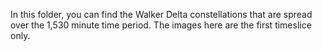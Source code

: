 In this folder, you can find the Walker Delta constellations that are spread over the 1,530 minute time period. The images here are the first timeslice only.

